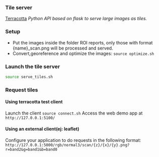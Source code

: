 ### Tile server

[Terracotta](https://terracotta-python.readthedocs.io/en/latest/)
*Python API based on flask to serve large images as tiles.*


### Setup

* Put the images inside the folder ROI reports, only those with format {name}_scan.png will be processed and served.
* Convert,georeference and optimize the images: `source optimize.sh`

### Launch the tile server
```bash
source serve_tiles.sh
```

### Request tiles

#### Using terracotta test client
Launch the client
`source connect.sh`
Access the web demo app at `http://127.0.0.1:5100/`

#### Using an external client(ej: leaflet)

Configure your application to do requests in the following format: 
`http://127.0.0.1:5000/rgb/normal3/scan/{z}/{x}/{y}.png?r=band2&g=band1&b=band0`








